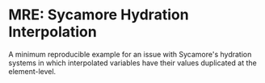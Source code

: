 # MRE: Sycamore Hydration Interpolation

A minimum reproducible example for an issue with Sycamore's hydration systems in which interpolated variables have their values duplicated at the element-level.
